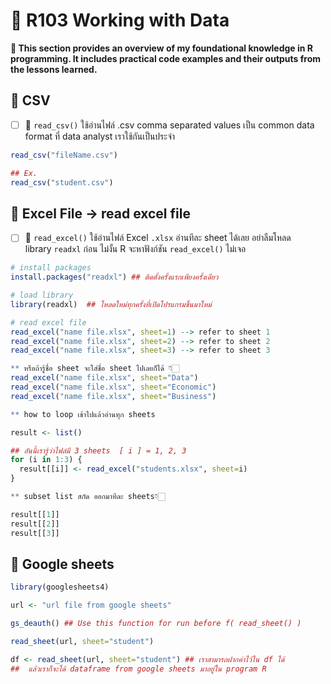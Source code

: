 # 🌻 R103 Working with Data 
**📝 This section provides an overview of my foundational knowledge in R programming. It includes practical code examples and their outputs from the lessons learned.**
## 🍁 CSV
- [ ] 🌵 `read_csv()` ใช้อ่านไฟล์ .csv comma separated values เป็น common data format ที่ data analyst เราใช้กันเป็นประจำ
```r
read_csv("fileName.csv")
```
```r
## Ex.
read_csv("student.csv")
```
## 🍁 Excel File → read excel file 
- [ ] 🌵 `read_excel()` ใช้อ่านไฟล์ Excel `.xlsx` อ่านทีละ sheet ได้เลย อย่าลืมโหลด library `readxl` ก่อน ไม่งั้น R จะหาฟังก์ชัน `read_excel()` ไม่เจอ
```r
# install packages
install.packages("readxl") ## ติดตั้งครั้งแรกเพียงครั้งเดียว

# load library
library(readxl)  ## โหลดใหม่ทุกครั้งที่เปิดโปรแกรมขึ้นมาใหม่

# read excel file
read_excel("name file.xlsx", sheet=1) --> refer to sheet 1
read_excel("name file.xlsx", sheet=2) --> refer to sheet 2
read_excel("name file.xlsx", sheet=3) --> refer to sheet 3

** หรือถ้ารู้ชื่อ sheet จะใส่ชื่อ sheet ไปเลยก็ได้ 👇🏻
read_excel("name file.xlsx", sheet="Data")
read_excel("name file.xlsx", sheet="Economic")
read_excel("name file.xlsx", sheet="Business")
```
```r
** how to loop เข้าไปแล้วอ่านทุก sheets

result <- list()

## อันนี้เรารู้ว่าไฟล์มี 3 sheets  [ i ] = 1, 2, 3
for (i in 1:3) {   
  result[[i]] <- read_excel("students.xlsx", sheet=i)
}

** subset list สกัด ออกมาทีละ sheets👇🏻

result[[1]]
result[[2]]
result[[3]]
```
## 🍁 Google sheets
```r
library(googlesheets4)

url <- "url file from google sheets"

gs_deauth() ## Use this function for run before f( read_sheet() )

read_sheet(url, sheet="student")

df <- read_sheet(url, sheet="student") ## เราสามารถฝากค่าไว้ใน df ได้
##  แล้วเราก็จะได้ dataframe from google sheets มาอยู่ใน program R
```
